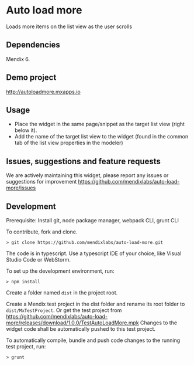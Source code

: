 # Auto load more
Loads more items on the list view as the user scrolls

## Dependencies
Mendix 6.

## Demo project
http://autoloadmore.mxapps.io

## Usage
- Place the widget in the same page/snippet as the target list view (right below it).
- Add the name of the target list view to the widget (found in the common tab of the list view properties in the modeler)

## Issues, suggestions and feature requests
We are actively maintaining this widget, please report any issues or suggestions for improvement
https://github.com/mendixlabs/auto-load-more/issues

## Development
Prerequisite: Install git, node package manager, webpack CLI, grunt CLI

To contribute, fork and clone.

    > git clone https://github.com/mendixlabs/auto-load-more.git

The code is in typescript. Use a typescript IDE of your choice, like Visual Studio Code or WebStorm.

To set up the development environment, run:

    > npm install

Create a folder named `dist` in the project root.

Create a Mendix test project in the dist folder and rename its root folder to `dist/MxTestProject`. Or get the test project from
https://github.com/mendixlabs/auto-load-more/releases/download/1.0.0/TestAutoLoadMore.mpk Changes to the widget code shall be automatically pushed to this test project.

To automatically compile, bundle and push code changes to the running test project, run:

    > grunt
